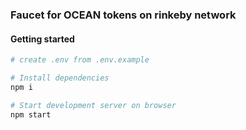 ### Faucet for OCEAN tokens on rinkeby network

#### Getting started

```bash
# create .env from .env.example

# Install dependencies
npm i

# Start development server on browser
npm start
```
